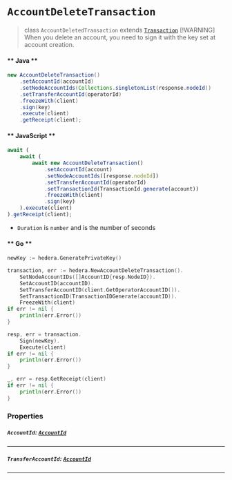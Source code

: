 # `AccountDeleteTransaction`

> class `AccountDeletedTransaction` extends [`Transaction`](reference/Transaction.md)
> [!WARNING]
> When you delete an account, you need to sign it with the key set at account creation.


<!-- tabs:start -->

#### ** Java **

```java
new AccountDeleteTransaction()
    .setAccountId(accountId)
    .setNodeAccountIds(Collections.singletonList(response.nodeId))
    .setTransferAccountId(operatorId)
    .freezeWith(client)
    .sign(key)
    .execute(client)
    .getReceipt(client);
```

#### ** JavaScript **

```js
await (
    await (
        await new AccountDeleteTransaction()
            .setAccountId(account)
            .setNodeAccountIds([response.nodeId])
            .setTransferAccountId(operatorId)
            .setTransactionId(TransactionId.generate(account))
            .freezeWith(client)
            .sign(key)
    ).execute(client)
).getReceipt(client);
```

- `Duration` is `number` and is the number of seconds

#### ** Go **

```go
newKey := hedera.GeneratePrivateKey()

transaction, err := hedera.NewAccountDeleteTransaction().
    SetNodeAccountIDs([]AccountID{resp.NodeID}).
    SetAccountID(accountID).
    SetTransferAccountID(client.GetOperatorAccountID()).
    SetTransactionID(TransactionIDGenerate(accountID)).
    FreezeWith(client)
if err != nil {
    println(err.Error())
}

resp, err = transaction.
    Sign(newKey).
    Execute(client)
if err != nil {
    println(err.Error())
}

_, err = resp.GetReceipt(client)
if err != nil {
    println(err.Error())
}
```

<!-- tabs:end -->

### Properties

##### `AccountId`: [`AccountId`](reference/cryptography/AccountId.md)

---
##### `TransferAccountId`: [`AccountId`](reference/cryptography/AccountId.md)

---

